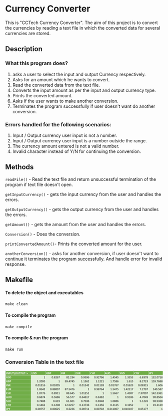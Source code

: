 
# Currency Converter

This is "CCTech Currency Converter". The aim of this project is to convert the currencies by reading a text file in which the converted data for several currencies are stored.


## Description

### What this program does? 
1. asks a user to select the input and output Currency respectively.
2. Asks for an amount which he wants to convert.
3. Read the converted data from the text file.
4. Converts the input amount as per the input and output currency type.
5. Prints the converted amount.
6. Asks if the user wants to make another conversion.
7. Terminates the program successfully if user doesn't want do another conversion.

### Errors handled for the following scenarios:
1. Input / Output currency user input is not a number.
2. Input / Output currency user input is a number outside the range.
3. The currency amount entered is not a valid number.
4. Invalid character instead of Y/N for continuing the conversion.


## Methods
`readFile()` - Read the text file and return unsuccessful termination of the program if text file doesn't open.

`getInputCurrency()` - gets the input currency from the user and handles the errors.

`getOutputCurrency()` - gets the output currency from the user and handles the errors.

`getAmount()` - gets the amount from the user and handles the errors.

`Conversion()` - Does the conversion.

`printConvertedAmount()`- Prints the converted amount for the user.

`anotherConversion()` - asks for another conversion, if user doesn't want to continue it terminates the program successfully. And handle error for invalid response.


## Makefile
#### To delete the object and executables
`make clean`

#### To compile the program
`make compile`

#### To compile & run the program
`make run`

### Conversion Table in the text file
![This is an image](CurrencyConverter/CurrencyConversionTable.png)



